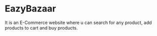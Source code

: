 # EazyBazaar
It is an E-Commerce website where u can search for any  product, add products to cart and buy products. 
